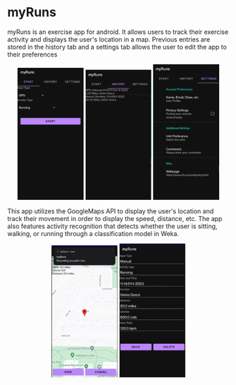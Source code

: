# myRuns

myRuns is an exercise app for android. 
It allows users to track their exercise activity and displays
the user's location in a map. Previous entries are stored in the history tab 
and a settings tab allows the user to edit the app to their preferences

<p align="middle">
  <img src="images/start.png" alt="drawing" width="150"/>
  <img src="images/history.png" alt="drawing" width="150"/>
  <img src="images/settings.png" alt="drawing" width="150"/>
 </0>

This app utilizes the GoogleMaps API to display the user's location and track their movement in order to display the speed,
distance, etc. The app also features activity recognition that detects whether the user is sitting, walking, or running through a classification model in Weka.

<p align="middle">
  <img src="images/map.png" alt="drawing" width="150"/>
  <img src="images/entry.png" alt="drawing" width="150"/>
</p>
